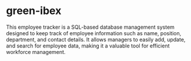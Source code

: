 # green-ibex
This employee tracker is a SQL-based database management system designed to keep track of employee information such as name, position, department, and contact details. It allows managers to easily add, update, and search for employee data, making it a valuable tool for efficient workforce management.
